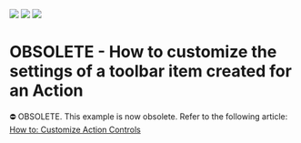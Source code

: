 <!-- default badges list -->
![](https://img.shields.io/endpoint?url=https://codecentral.devexpress.com/api/v1/VersionRange/134075313/10.1.4%2B)
[![](https://img.shields.io/badge/Open_in_DevExpress_Support_Center-FF7200?style=flat-square&logo=DevExpress&logoColor=white)](https://supportcenter.devexpress.com/ticket/details/E1098)
[![](https://img.shields.io/badge/📖_How_to_use_DevExpress_Examples-e9f6fc?style=flat-square)](https://docs.devexpress.com/GeneralInformation/403183)
<!-- default badges end -->

# OBSOLETE - How to customize the settings of a toolbar item created for an Action


⛔ OBSOLETE. This example is now obsolete. Refer to the following article: [How to: Customize Action Controls](https://docs.devexpress.com/eXpressAppFramework/113183/ui-construction/controllers-and-actions/actions/how-to-customize-action-controls)